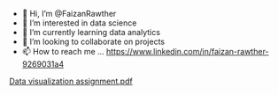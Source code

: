 - 👋 Hi, I’m @FaizanRawther
- 👀 I’m interested in data science
- 🌱 I’m currently learning data analytics
- 💞️ I’m looking to collaborate on projects
- 📫 How to reach me ... https://www.linkedin.com/in/faizan-rawther-9269031a4

<!---
FaizanRawther/FaizanRawther is a ✨ special ✨ repository because its `README.md` (this file) appears on your GitHub profile.
You can click the Preview link to take a look at your changes.
--->
[Data visualization assignment.pdf](https://github.com/FaizanRawther/FaizanRawther/files/9735171/Data.visualization.assignment.pdf)
